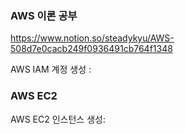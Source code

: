 
### AWS 이론 공부
https://www.notion.so/steadykyu/AWS-508d7e0cacb249f0936491cb764f1348

AWS IAM 계정 생성 : 

### AWS EC2
AWS EC2 인스턴스 생성: 

